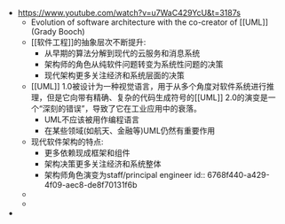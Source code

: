 - https://www.youtube.com/watch?v=u7WaC429YcU&t=3187s
	- Evolution of software architecture with the co-creator of [[UML]] (Grady Booch)
	- [[软件工程]]的抽象层次不断提升:
		- 从早期的算法分解到现代的云服务和消息系统
		- 架构师的角色从纯软件问题转变为系统性问题的决策
		- 现代架构更多关注经济和系统层面的决策
	- [[UML]] 1.0被设计为一种视觉语言，用于从多个角度对软件系统进行推理，但是它向带有精确、复杂的代码生成符号的[[UML]] 2.0的演变是一个“深刻的错误”，导致了它在工业应用中的衰落。
		- UML不应该被用作编程语言
		- 在某些领域(如航天、金融等)UML仍然有重要作用
	- 现代软件架构的特点:
		- 更多依赖现成框架和组件
		- 架构决策更多关注经济和系统整体
		- 架构师角色演变为staff/principal engineer
		  id:: 6768f440-a429-4f09-aec8-de8f70131f6b
	-
	-
-